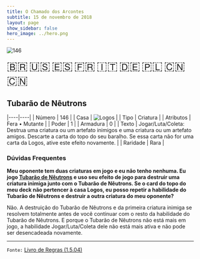 ```yaml
---
title: O Chamado dos Arcontes
subtitle: 15 de novembro de 2018
layout: page
show_sidebar: false
hero_image: ../hero.png
---
```


![146](https://cdn.keyforgegame.com/media/card_front/pt/341_146_92H2X974PG8Q_pt.png)

<span title="Português" style="font-size: 32px;cursor: pointer;" onclick="javascript:document.querySelector('img[alt=\'146\']').src=document.querySelector('img[alt=\'146\']').src.replace(/card_front\/[^/]+/, 'card_front/pt').replace(/_[^/.0-9]+\.png/, '_pt.png')">🇧🇷</span>
<span title="English" style="font-size: 32px;cursor: pointer;" onclick="javascript:document.querySelector('img[alt=\'146\']').src=document.querySelector('img[alt=\'146\']').src.replace(/card_front\/[^/]+/, 'card_front/en').replace(/_[^/.0-9]+\.png/, '_en.png')">🇺🇸</span>
<span title="Español" style="font-size: 32px;cursor: pointer;" onclick="javascript:document.querySelector('img[alt=\'146\']').src=document.querySelector('img[alt=\'146\']').src.replace(/card_front\/[^/]+/, 'card_front/es').replace(/_[^/.0-9]+\.png/, '_es.png')">🇪🇸</span>
<span title="Français" style="font-size: 32px;cursor: pointer;" onclick="javascript:document.querySelector('img[alt=\'146\']').src=document.querySelector('img[alt=\'146\']').src.replace(/card_front\/[^/]+/, 'card_front/fr').replace(/_[^/.0-9]+\.png/, '_fr.png')">🇫🇷</span>
<span title="Italiano" style="font-size: 32px;cursor: pointer;" onclick="javascript:document.querySelector('img[alt=\'146\']').src=document.querySelector('img[alt=\'146\']').src.replace(/card_front\/[^/]+/, 'card_front/it').replace(/_[^/.0-9]+\.png/, '_it.png')">🇮🇹</span>
<span title="Deutsche" style="font-size: 32px;cursor: pointer;" onclick="javascript:document.querySelector('img[alt=\'146\']').src=document.querySelector('img[alt=\'146\']').src.replace(/card_front\/[^/]+/, 'card_front/de').replace(/_[^/.0-9]+\.png/, '_de.png')">🇩🇪</span>
<span title="Polskie" style="font-size: 32px;cursor: pointer;" onclick="javascript:document.querySelector('img[alt=\'146\']').src=document.querySelector('img[alt=\'146\']').src.replace(/card_front\/[^/]+/, 'card_front/pl').replace(/_[^/.0-9]+\.png/, '_pl.png')">🇵🇱</span>
<span title="简体中文" style="font-size: 32px;cursor: pointer;" onclick="javascript:document.querySelector('img[alt=\'146\']').src=document.querySelector('img[alt=\'146\']').src.replace(/card_front\/[^/]+/, 'card_front/zh-hans').replace(/_[^/.0-9]+\.png/, '_zh-hans.png')">🇨🇳</span>
<span title="繁體中文" style="font-size: 32px;cursor: pointer;" onclick="javascript:document.querySelector('img[alt=\'146\']').src=document.querySelector('img[alt=\'146\']').src.replace(/card_front\/[^/]+/, 'card_front/zh-hant').replace(/_[^/.0-9]+\.png/, '_zh-hant.png')">🇨🇳</span>

## Tubarão de Nêutrons

|----|----|
| Número | 146 |
| Casa | ![Logos](https://archonarcana.com/images/thumb/c/ce/Logos.png/22px-Logos.png "Logos") |
| Tipo | Criatura |
| Atributos | Fera • Mutante |
| Poder | 1 |
| Armadura | 0 |
| Texto | Jogar/Luta/Coleta: Destrua uma criatura ou um artefato inimigos e uma criatura ou um artefato amigos. Descarte a carta do topo do seu baralho. Se essa carta não for uma carta da Logos, ative este efeito novamente. |
| Raridade | Rara |

### Dúvidas Frequentes

**Meu oponente tem duas criaturas em jogo e eu não tenho nenhuma.
Eu jogo [Tubarão de Nêutrons](/cota/146) e uso seu efeito de jogo
para destruir uma criatura inimiga junto com o Tubarão de Nêutrons.
Se o card do topo do meu deck não pertencer à casa Logos, eu
posso repetir a habilidade do Tubarão de Nêutrons e destruir a
outra criatura do meu oponente?**

Não. A destruição do Tubarão de Nêutrons e da primeira criatura
inimiga se resolvem totalmente antes de você continuar com o resto da
habilidade do Tubarão de Nêutrons. E porque o Tubarão de Nêutrons
não está mais em jogo, a habilidade Jogar/Luta/Coleta dele não está
mais ativa e não pode ser desencadeada novamente.

<hr/>

`Fonte:` [Livro de Regras (1.5.04)](https://drive.google.com/open?id=14pM1J8ZR_4hZbGFZt-ArQdAGsHCPEQdE)
